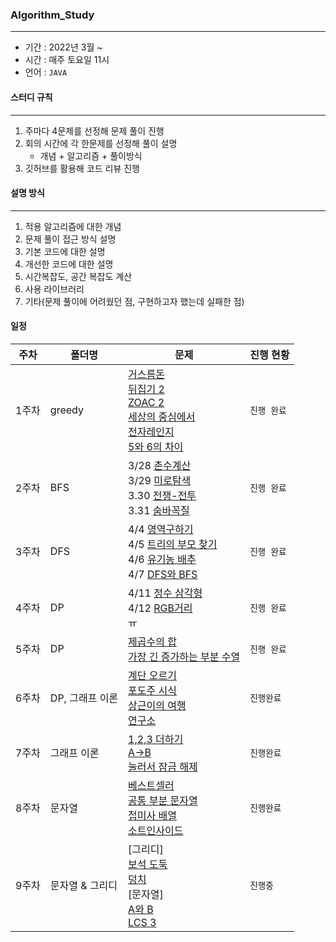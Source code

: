 ### Algorithm_Study

------

- 기간 : 2022년 3월 ~
- 시간 : 매주 토요일 11시
- 언어 : `JAVA`



#### 스터디 규칙

------

1. 주마다 4문제를 선정해 문제 풀이 진행
2. 회의 시간에 각 한문제를 선정해 풀이 설명
   - 개념 + 알고리즘 + 풀이방식
3. 깃허브를 활용해 코드 리뷰 진행



#### 설명 방식

------

1. 적용 알고리즘에 대한 개념
2. 문제 풀이 접근 방식 설명
3. 기본 코드에 대한 설명
4. 개선한 코드에 대한 설명
5. 시간복잡도, 공간 복잡도 계산
6. 사용 라이브러리
7. 기타(문제 풀이에 어려웠던 점, 구현하고자 했는데 실패한 점)



#### 일정

| 주차  | 폴더명          | 문제                                                         | 진행 현황   |
| ----- | --------------- | ------------------------------------------------------------ | ----------- |
| 1주차 | greedy          | [거스름돈](https://www.acmicpc.net/problem/5585)<br />[뒤집기 2](https://www.acmicpc.net/problem/1455)<br />[ZOAC 2](https://www.acmicpc.net/problem/18238)<br />[세상의 중심에서](https://www.acmicpc.net/problem/2389)<br />[전자레인지](https://www.acmicpc.net/problem/10162)<br />[5와 6의 차이](https://www.acmicpc.net/problem/2864) | `진행 완료` |
| 2주차 | BFS             | 3/28 [촌수계산](https://www.acmicpc.net/problem/2644)<br />3/29 [미로탐색](https://www.acmicpc.net/problem/2178)<br />3.30 [전쟁-전투](https://www.acmicpc.net/problem/1303)<br />3.31 [숨바꼭질](https://www.acmicpc.net/problem/1697) | `진행 완료` |
| 3주차 | DFS             | 4/4 [영역구하기](https://www.acmicpc.net/problem/2583)<br />4/5 [트리의 부모 찾기](https://www.acmicpc.net/problem/11725)<br />4/6 [유기농 배추](https://www.acmicpc.net/problem/1012)<br />4/7 [DFS와 BFS](https://www.acmicpc.net/problem/1260) | `진행 완료` |
| 4주차 | DP              | 4/11 [정수 삼각형](https://www.acmicpc.net/problem/1932)<br />4/12 [RGB거리](https://www.acmicpc.net/problem/1149)<br />ㅠ | `진행 완료` |
| 5주차 | DP              | [제곱수의 합](https://www.acmicpc.net/problem/1699)<br /> [가장 긴 증가하는 부분 수열](https://www.acmicpc.net/problem/11053) | `진행 완료` |
| 6주차 | DP, 그래프 이론 | [계단 오르기](https://www.acmicpc.net/problem/2579)<br />[포도주 시식](https://www.acmicpc.net/problem/2156)<br />[상근이의 여행](https://www.acmicpc.net/problem/9372)<br />[연구소](https://www.acmicpc.net/problem/14502) | `진행완료`  |
| 7주차 | 그래프 이론     | [1,2,3 더하기](https://www.acmicpc.net/problem/9095)<br />[A→B](https://www.acmicpc.net/problem/16953)<br />[눌러서 잠금 해제](https://www.acmicpc.net/problem/2723) | `진행완료`  |
| 8주차 | 문자열          | [베스트셀러](https://www.acmicpc.net/problem/1302)<br />[공통 부분 문자열](https://www.acmicpc.net/problem/5582)<br />[접미사 배열](https://www.acmicpc.net/problem/11656)<br />[소트인사이드](https://www.acmicpc.net/problem/1427) | `진행완료`  |
| 9주차 | 문자열 & 그리디 | [그리디]<br />[보석 도둑](https://www.acmicpc.net/problem/1202)<br />[덩치](https://www.acmicpc.net/problem/7568)<br />[문자열]<br />[A와 B](https://www.acmicpc.net/problem/12904)<br />[LCS 3](https://www.acmicpc.net/problem/1958) | `진행중`    |

